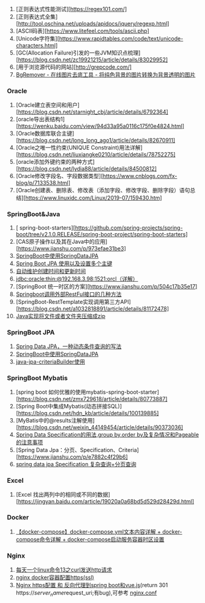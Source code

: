 1. [正则表达式性能测试][https://regex101.com/]
2. [正则表达式全集][http://tool.oschina.net/uploads/apidocs/jquery/regexp.html]
3. [ASCII码表][https://www.litefeel.com/tools/ascii.php]
4. [Unicode字符集][https://www.rapidtables.com/code/text/unicode-characters.html]
5. [GC(Allocation Failure)引发的一些JVM知识点梳理][https://blog.csdn.net/zc19921215/article/details/83029952]
6. [用于浏览源代码的网站][http://grepcode.com/]
7. [BgRemover - 在线图片去底工具 - 将纯色背景的图片转换为背景透明的图片](http://www.aigei.com/bgremover/)



### Oracle

1. [Oracle建立表空间和用户][https://blog.csdn.net/starnight_cbj/article/details/6792364]
2. [oracle导出表结构1][https://wenku.baidu.com/view/94d33a95a0116c175f0e4824.html]
3. [Oracle数据库联合主键][https://blog.csdn.net/long_long_ago1/article/details/82670911]
4. [Oracle之唯一性约束(UNIQUE Constraint)用法详解][https://blog.csdn.net/liuxiangke0210/article/details/78752275]
5. [oracle添加外键约束的两种方式][https://blog.csdn.net/lydia88/article/details/84500812]
6. [Oracle修改字段名、字段数据类型][https://www.cnblogs.com/fx-blog/p/7133538.html]
7. [Oracle创建表、删除表、修改表（添加字段、修改字段、删除字段）语句总结][https://www.linuxidc.com/Linux/2019-07/159430.htm]



### SpringBoot&Java

1. [ spring-boot-starters][https://github.com/spring-projects/spring-boot/tree/v2.1.0.RELEASE/spring-boot-project/spring-boot-starters]
2. [CAS原子操作以及其在Java中的应用][https://www.jianshu.com/p/973efae31be3]
3. [SpringBoot中使用SpringDataJPA](https://www.cnblogs.com/wadmwz/p/10313495.html)
4. [Spring Boot JPA 使用以及设置多个主键](https://blog.csdn.net/xx326664162/article/details/80053719)
5. [自动维护创建时间和更新时间](https://www.bbsmax.com/A/GBJre1DWz0/)
6. [jdbc:oracle:thin:@192.168.3.98:1521:orcl（详解）](https://blog.csdn.net/qingfeng45697/article/details/47779093)
7. [SpringBoot 统一时区的方案][https://www.jianshu.com/p/504c17b35e17]
8. [Springboot调用外部RestFul接口的几种方法](https://www.cnblogs.com/umrx/p/9387484.html)
9. [SpringBoot-RestTemplate实现调用第三方API][https://blog.csdn.net/a1032818891/article/details/81172478]
10. [Java实现将文件或者文件夹压缩成zip](https://www.cnblogs.com/zeng1994/p/7862288.html)



### SpringBoot JPA

1. [Spring Data JPA，一种动态条件查询的写法](https://www.cnblogs.com/derry9005/p/6282571.html)
2. [SpringBoot中使用SpringDataJPA](https://www.cnblogs.com/wadmwz/p/10313495.html)
3. [java-jpa-criteriaBuilder使用](https://www.cnblogs.com/g-smile/p/9177841.html)



### SpringBoot Mybatis

1. [spring boot 如何优雅的使用mybatis-spring-boot-starter][https://blog.csdn.net/zmx729618/article/details/80773887]
2. [Spring Boot中集成Mybatis(动态拼接SQL)][https://blog.csdn.net/hdn_kb/article/details/100139885]
3. [MyBatis中的@results注解使用][https://blog.csdn.net/weixin_44149454/article/details/90373036]
4. [Spring Data Specification的用法,group by,order by及复杂情况和Pageable的注意事项](https://blog.csdn.net/qq_36564291/article/details/88717082)
5. [Spring Data Jpa：分页、Specification、Criteria][https://www.jianshu.com/p/e7882c4f29b6]
6. [spring data jpa Specification 复杂查询+分页查询](https://www.cnblogs.com/hankuikui/p/11414316.html)



### Excel

1. [Excel 找出两列中的相同或不同的数据][https://jingyan.baidu.com/article/19020a0a68bd5d529d28429d.html]



### Docker

1. [【docker-compose】docker-compose.yml文本内容详解 + docker-compose命令详解 + docker-compose启动服务容器时区设置](https://www.cnblogs.com/sxdcgaq8080/p/10072040.html)



### Nginx

1. [每天一个linux命令13之curl发送http请求](https://www.cnblogs.com/edgedance/p/7096660.html)
2. [nginx docker容器配置https(ssl)](https://segmentfault.com/a/1190000017753319)
3. [Nginx https配置 和 反向代理到spring boot和vue.js](https://segmentfault.com/a/1190000016760251)(return 301 https://$server_name$request_uri;有bug),可参考 [nginx.conf](files\nginx.conf) 

